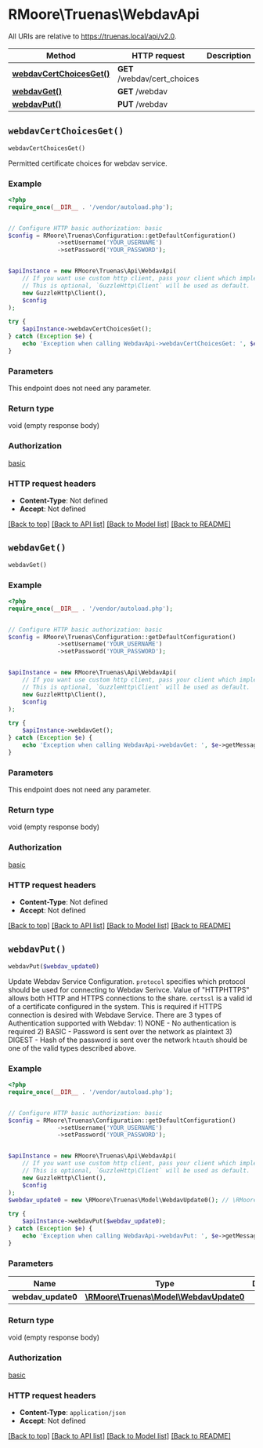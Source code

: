 # RMoore\Truenas\WebdavApi

All URIs are relative to https://truenas.local/api/v2.0.

Method | HTTP request | Description
------------- | ------------- | -------------
[**webdavCertChoicesGet()**](WebdavApi.md#webdavCertChoicesGet) | **GET** /webdav/cert_choices | 
[**webdavGet()**](WebdavApi.md#webdavGet) | **GET** /webdav | 
[**webdavPut()**](WebdavApi.md#webdavPut) | **PUT** /webdav | 


## `webdavCertChoicesGet()`

```php
webdavCertChoicesGet()
```



Permitted certificate choices for webdav service.

### Example

```php
<?php
require_once(__DIR__ . '/vendor/autoload.php');


// Configure HTTP basic authorization: basic
$config = RMoore\Truenas\Configuration::getDefaultConfiguration()
              ->setUsername('YOUR_USERNAME')
              ->setPassword('YOUR_PASSWORD');


$apiInstance = new RMoore\Truenas\Api\WebdavApi(
    // If you want use custom http client, pass your client which implements `GuzzleHttp\ClientInterface`.
    // This is optional, `GuzzleHttp\Client` will be used as default.
    new GuzzleHttp\Client(),
    $config
);

try {
    $apiInstance->webdavCertChoicesGet();
} catch (Exception $e) {
    echo 'Exception when calling WebdavApi->webdavCertChoicesGet: ', $e->getMessage(), PHP_EOL;
}
```

### Parameters

This endpoint does not need any parameter.

### Return type

void (empty response body)

### Authorization

[basic](../../README.md#basic)

### HTTP request headers

- **Content-Type**: Not defined
- **Accept**: Not defined

[[Back to top]](#) [[Back to API list]](../../README.md#endpoints)
[[Back to Model list]](../../README.md#models)
[[Back to README]](../../README.md)

## `webdavGet()`

```php
webdavGet()
```





### Example

```php
<?php
require_once(__DIR__ . '/vendor/autoload.php');


// Configure HTTP basic authorization: basic
$config = RMoore\Truenas\Configuration::getDefaultConfiguration()
              ->setUsername('YOUR_USERNAME')
              ->setPassword('YOUR_PASSWORD');


$apiInstance = new RMoore\Truenas\Api\WebdavApi(
    // If you want use custom http client, pass your client which implements `GuzzleHttp\ClientInterface`.
    // This is optional, `GuzzleHttp\Client` will be used as default.
    new GuzzleHttp\Client(),
    $config
);

try {
    $apiInstance->webdavGet();
} catch (Exception $e) {
    echo 'Exception when calling WebdavApi->webdavGet: ', $e->getMessage(), PHP_EOL;
}
```

### Parameters

This endpoint does not need any parameter.

### Return type

void (empty response body)

### Authorization

[basic](../../README.md#basic)

### HTTP request headers

- **Content-Type**: Not defined
- **Accept**: Not defined

[[Back to top]](#) [[Back to API list]](../../README.md#endpoints)
[[Back to Model list]](../../README.md#models)
[[Back to README]](../../README.md)

## `webdavPut()`

```php
webdavPut($webdav_update0)
```



Update Webdav Service Configuration.  `protocol` specifies which protocol should be used for connecting to Webdav Serivce. Value of \"HTTPHTTPS\" allows both HTTP and HTTPS connections to the share.  `certssl` is a valid id of a certificate configured in the system. This is required if HTTPS connection is desired with Webdave Service.  There are 3 types of Authentication supported with Webdav: 1) NONE      -   No authentication is required 2) BASIC     -   Password is sent over the network as plaintext 3) DIGEST    -   Hash of the password is sent over the network  `htauth` should be one of the valid types described above.

### Example

```php
<?php
require_once(__DIR__ . '/vendor/autoload.php');


// Configure HTTP basic authorization: basic
$config = RMoore\Truenas\Configuration::getDefaultConfiguration()
              ->setUsername('YOUR_USERNAME')
              ->setPassword('YOUR_PASSWORD');


$apiInstance = new RMoore\Truenas\Api\WebdavApi(
    // If you want use custom http client, pass your client which implements `GuzzleHttp\ClientInterface`.
    // This is optional, `GuzzleHttp\Client` will be used as default.
    new GuzzleHttp\Client(),
    $config
);
$webdav_update0 = new \RMoore\Truenas\Model\WebdavUpdate0(); // \RMoore\Truenas\Model\WebdavUpdate0

try {
    $apiInstance->webdavPut($webdav_update0);
} catch (Exception $e) {
    echo 'Exception when calling WebdavApi->webdavPut: ', $e->getMessage(), PHP_EOL;
}
```

### Parameters

Name | Type | Description  | Notes
------------- | ------------- | ------------- | -------------
 **webdav_update0** | [**\RMoore\Truenas\Model\WebdavUpdate0**](../Model/WebdavUpdate0.md)|  | [optional]

### Return type

void (empty response body)

### Authorization

[basic](../../README.md#basic)

### HTTP request headers

- **Content-Type**: `application/json`
- **Accept**: Not defined

[[Back to top]](#) [[Back to API list]](../../README.md#endpoints)
[[Back to Model list]](../../README.md#models)
[[Back to README]](../../README.md)

